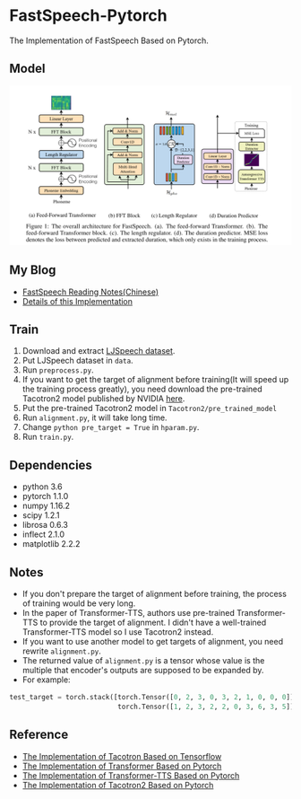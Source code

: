 # FastSpeech-Pytorch
The Implementation of FastSpeech Based on Pytorch.

## Model
<div align="center">
<img src="img/model.png">
</div>

## My Blog
- [FastSpeech Reading Notes(Chinese)](https://zhuanlan.zhihu.com/p/67325775)
- [Details of this Implementation](https://zhuanlan.zhihu.com/p/67325775)

## Train
1. Download and extract [LJSpeech dataset](https://keithito.com/LJ-Speech-Dataset/).
2. Put LJSpeech dataset in `data`.
3. Run `preprocess.py`.
4. If you want to get the target of alignment before training(It will speed up the training process greatly), you need download the pre-trained Tacotron2 model published by NVIDIA [here](https://drive.google.com/uc?export=download&confirm=XAHL&id=1c5ZTuT7J08wLUoVZ2KkUs_VdZuJ86ZqA).
5. Put the pre-trained Tacotron2 model in `Tacotron2/pre_trained_model`
6. Run `alignment.py`, it will take long time.
7. Change ```python pre_target = True``` in `hparam.py`.
8. Run `train.py`.

## Dependencies
- python 3.6
- pytorch 1.1.0
- numpy 1.16.2
- scipy 1.2.1
- librosa 0.6.3
- inflect 2.1.0
- matplotlib 2.2.2

## Notes
- If you don't prepare the target of alignment before training, the process of training would be very long.
- In the paper of Transformer-TTS, authors use pre-trained Transformer-TTS to provide the target of alignment. I didn't have a well-trained Transformer-TTS model so I use Tacotron2 instead.
- If you want to use another model to get targets of alignment, you need rewrite `alignment.py`.
- The returned value of `alignment.py` is a tensor whose value is the multiple that encoder's outputs are supposed to be expanded by.
- For example: 
```python
test_target = torch.stack([torch.Tensor([0, 2, 3, 0, 3, 2, 1, 0, 0, 0]),
                           torch.Tensor([1, 2, 3, 2, 2, 0, 3, 6, 3, 5])])
```

## Reference
- [The Implementation of Tacotron Based on Tensorflow](https://github.com/keithito/tacotron)
- [The Implementation of Transformer Based on Pytorch](https://github.com/jadore801120/attention-is-all-you-need-pytorch)
- [The Implementation of Transformer-TTS Based on Pytorch](https://github.com/xcmyz/Transformer-TTS)
- [The Implementation of Tacotron2 Based on Pytorch](https://github.com/NVIDIA/tacotron2)
